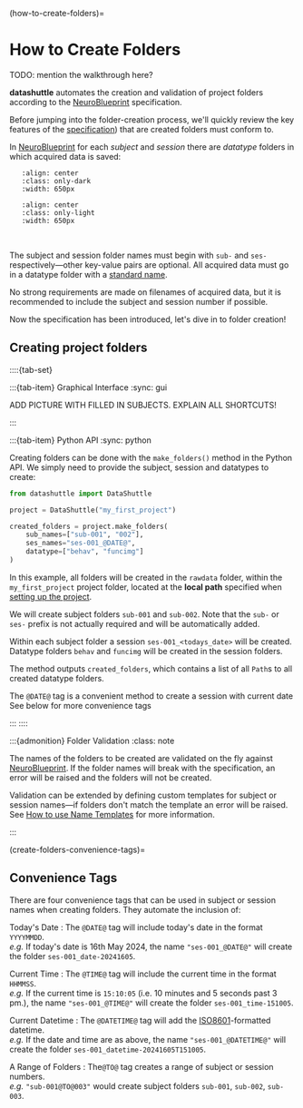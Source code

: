 (how-to-create-folders)=
# How to Create Folders

TODO: mention the walkthrough here?

**datashuttle** automates the creation and validation of project folders
according to the [NeuroBlueprint](https://neuroblueprint.neuroinformatics.dev/)
specification.

Before jumping into the folder-creation process, we'll quickly
review the key features of the
[specification](https://neuroblueprint.neuroinformatics.dev/specification.html))
that are created folders must conform to.

In [NeuroBlueprint](https://neuroblueprint.neuroinformatics.dev/) for each
*subject* and *session* there are *datatype* folders in which acquired
data is saved:

```{image} /_static/NeuroBlueprint_project_tree_dark.png
   :align: center
   :class: only-dark
   :width: 650px
```
```{image} /_static/NeuroBlueprint_project_tree_light.png
   :align: center
   :class: only-light
   :width: 650px
```
<br>


The subject and session folder names must begin with `sub-` and `ses-`
respectively—other key-value pairs are optional. All acquired data must go
in a datatype folder with a
[standard name](https://neuroblueprint.neuroinformatics.dev/specification.html).

No strong requirements are made on filenames of acquired data, but it is recommended
to include the subject and session number if possible.

Now the specification has been introduced, let's dive in to folder creation!


## Creating project folders

::::{tab-set}

:::{tab-item} Graphical Interface
:sync: gui

ADD PICTURE WITH FILLED IN SUBJECTS.
EXPLAIN ALL SHORTCUTS!

:::

:::{tab-item} Python API
:sync: python

Creating folders can be done with the `make_folders()` method in the Python API.
We simply need to provide the subject, session and datatypes to create:

```python
from datashuttle import DataShuttle

project = DataShuttle("my_first_project")

created_folders = project.make_folders(
    sub_names=["sub-001", "002"],
    ses_names="ses-001_@DATE@",
    datatype=["behav", "funcimg"]
)
```

In this example, all folders will be created in the `rawdata` folder,
within the `my_first_project` project folder, located at the **local path**
specified when [setting up the project](make-a-new-project).

We will create subject folders `sub-001` and `sub-002`. Note that
the `sub-` or `ses-` prefix is not actually required and will
be automatically added.

Within each subject folder a session `ses-001_<todays_date>` will be created.
Datatype folders `behav` and `funcimg` will be created in the session folders.

The method outputs `created_folders`, which contains a list of all
`Path`s to all created datatype folders.

The `@DATE@` tag is a convenient method to create a session with current date
See below for more convenience tags

:::
::::

:::{admonition} Folder Validation
:class: note

The names of the folders to be created are validated on the fly against
[NeuroBlueprint](https://neuroblueprint.neuroinformatics.dev/).
If the folder names will break with the specification, an error will
be raised and the folders will not be created.

Validation can be extended by defining custom templates for subject
or session names—if folders don't match the template an error will be raised.
See [How to use Name Templates](how-to-use-name-templates) for more information.

:::

(create-folders-convenience-tags)=
## Convenience Tags

There are four convenience tags that can be used in subject or session
names when creating folders. They automate the inclusion of:

Today's Date
: The `@DATE@` tag will include today's date in the format `YYYYMMDD`. \
    *e.g.* If today's date is 16th May 2024, the name `"ses-001_@DATE@"` will
create the folder `ses-001_date-20241605`.

Current Time
: The `@TIME@` tag will include the current time in the format `HHMMSS`. \
    *e.g.* If the current time is `15:10:05` (i.e. 10 minutes and 5 seconds past 3 pm.),
the name `"ses-001_@TIME@"` will create the folder `ses-001_time-151005`.

Current Datetime
: The `@DATETIME@` tag will add the
[ISO8601](https://en.wikipedia.org/wiki/ISO_8601)-formatted datetime. \
    *e.g.* If the date and time are as above, the name `"ses-001_@DATETIME@"` will
create the folder `ses-001_datetime-20241605T151005`.

A Range of Folders
: The`@TO@` tag creates a range of subject or session numbers. \
    *e.g.* `"sub-001@TO@003"` would create subject folders `sub-001`, `sub-002`, `sub-003`.
